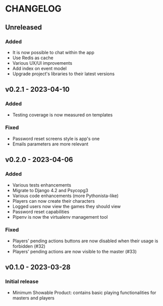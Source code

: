 # CHANGELOG

## Unreleased

### Added
* It is now possible to chat within the app
* Use Redis as cache
* Various UX/UI improvements
* Add index on event model
* Upgrade project's libraries to their latest versions

## v0.2.1 - 2023-04-10

### Added
* Testing coverage is now measured on templates

### Fixed
* Password reset screens style is app's one
* Emails parameters are more relevant

## v0.2.0 - 2023-04-06

### Added
* Various tests enhancements
* Migrate to Django 4.2 and Psycopg3
* Various code enhancements (more Pythonista-like)
* Players can now create their characters
* Logged users now view the games they should view
* Password reset capabilities
* Pipenv is now the virtualenv management tool

### Fixed
* Players' pending actions buttons are now disabled when their usage is forbidden (#32)
* Players' pending actions are now visible to the master (#33)

## v0.1.0 - 2023-03-28

### Initial release
* Minimum Showable Product: contains basic playing functionalities for masters and players
